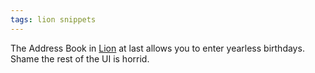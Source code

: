 ```yaml
---
tags: lion snippets
---
```


The Address Book in [Lion](/wiki/Lion) at last allows you to enter yearless birthdays. Shame the rest of the UI is horrid.
